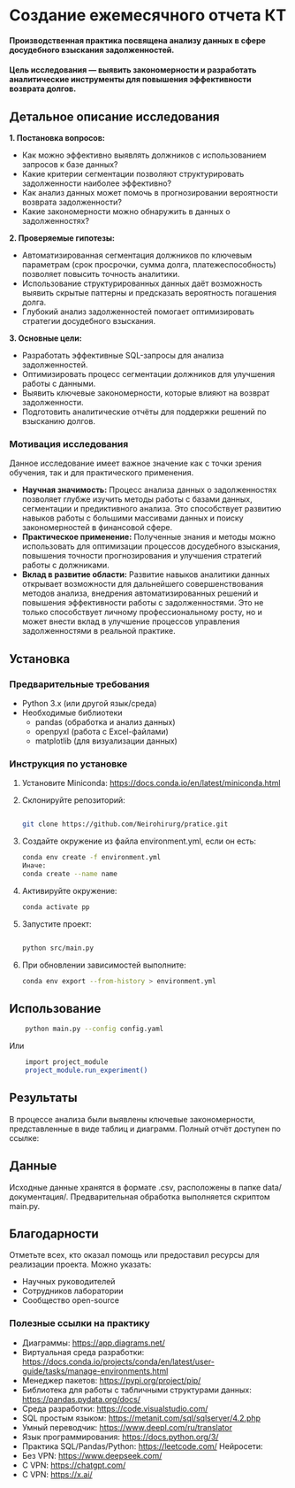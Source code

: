 # **Создание ежемесячного отчета КТ**

#### Производственная практика посвящена анализу данных в сфере досудебного взыскания задолженностей. 
#### Цель исследования — выявить закономерности и разработать аналитические инструменты для повышения эффективности возврата долгов.

## **Детальное описание исследования**  

**1. Постановка вопросов:**  
- Как можно эффективно выявлять должников с использованием запросов к базе данных?  
- Какие критерии сегментации позволяют структурировать задолженности наиболее эффективно?  
- Как анализ данных может помочь в прогнозировании вероятности возврата задолженности?  
- Какие закономерности можно обнаружить в данных о задолженностях?  

**2. Проверяемые гипотезы:**  
- Автоматизированная сегментация должников по ключевым параметрам (срок просрочки, сумма долга, платежеспособность) позволяет повысить точность аналитики.  
- Использование структурированных данных даёт возможность выявить скрытые паттерны и предсказать вероятность погашения долга.  
- Глубокий анализ задолженностей помогает оптимизировать стратегии досудебного взыскания.  

**3. Основные цели:**  
- Разработать эффективные SQL-запросы для анализа задолженностей.  
- Оптимизировать процесс сегментации должников для улучшения работы с данными.  
- Выявить ключевые закономерности, которые влияют на возврат задолженности.  
- Подготовить аналитические отчёты для поддержки решений по взысканию долгов.  

### **Мотивация исследования**  

Данное исследование имеет важное значение как с точки зрения обучения, так и для практического применения.  

- **Научная значимость:** Процесс анализа данных о задолженностях позволяет глубже изучить методы работы с базами данных, сегментации и предиктивного анализа. Это способствует развитию навыков работы с большими массивами данных и поиску закономерностей в финансовой сфере.  
- **Практическое применение:** Полученные знания и методы можно использовать для оптимизации процессов досудебного взыскания, повышения точности прогнозирования и улучшения стратегий работы с должниками.  
- **Вклад в развитие области:** Развитие навыков аналитики данных открывает возможности для дальнейшего совершенствования методов анализа, внедрения автоматизированных решений и повышения эффективности работы с задолженностями. Это не только способствует личному профессиональному росту, но и может внести вклад в улучшение процессов управления задолженностями в реальной практике.

## Установка

### Предварительные требования

- Python 3.x (или другой язык/среда)
- Необходимые библиотеки
    - pandas (обработка и анализ данных)
    - openpyxl (работа с Excel-файлами)
    - matplotlib (для визуализации данных)

### Инструкция по установке

1. Установите Miniconda: https://docs.conda.io/en/latest/miniconda.html
2. Склонируйте репозиторий:
   
    ```bash
    
    git clone https://github.com/Neirohirurg/pratice.git
    
4. Создайте окружение из файла environment.yml, если он есть:
   
   ```bash   
   conda env create -f environment.yml
   Иначе:
   conda create --name name
   
5. Активируйте окружение:
   
   ```bash
   conda activate pp
   
7. Запустите проект: 
   ```bash
   
   python src/main.py
8. При обновлении зависимостей выполните:
 
   ```bash
   conda env export --from-history > environment.yml   
   ```
## Использование

```bash
    python main.py --config config.yaml
```   
Или

```bash
    import project_module
    project_module.run_experiment()
```

## Результаты
В процессе анализа были выявлены ключевые закономерности, представленные в виде таблиц и диаграмм. Полный отчёт доступен по ссылке: 

## Данные
Исходные данные хранятся в формате .csv, расположены в папке data/документация/. Предварительная обработка выполняется скриптом main.py.

## Благодарности
Отметьте всех, кто оказал помощь или предоставил ресурсы для реализации проекта. Можно указать:

- Научных руководителей
- Сотрудников лаборатории
- Сообщество open-source

### Полезные ссылки на практику
- Диаграммы: https://app.diagrams.net/
- Виртуальная среда разработки: https://docs.conda.io/projects/conda/en/latest/user-guide/tasks/manage-environments.html
- Менеджер пакетов: https://pypi.org/project/pip/
- Библиотека для работы с табличными структурами данных: https://pandas.pydata.org/docs/
- Среда разработки: https://code.visualstudio.com/
- SQL простым языком: https://metanit.com/sql/sqlserver/4.2.php
- Умный переводчик: https://www.deepl.com/ru/translator
- Язык программирования: https://docs.python.org/3/
- Практика SQL/Pandas/Python: https://leetcode.com/
Нейросети:
- Без VPN: https://www.deepseek.com/
- С VPN: https://chatgpt.com/
- С VPN: https://x.ai/


